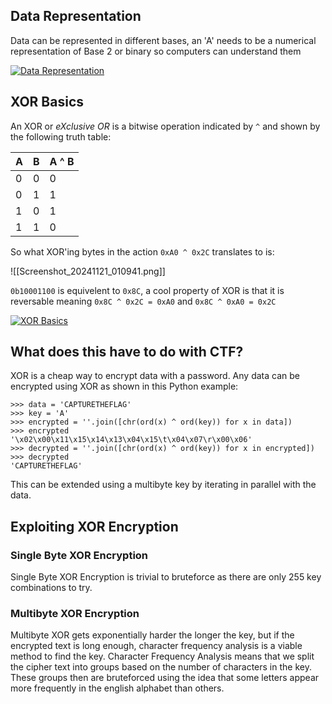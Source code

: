 ## Data Representation

Data can be represented in different bases, an 'A' needs to be a numerical representation of Base 2 or binary so computers can understand them

[![Data Representation](https://ctf101.org/cryptography/images/data-representation.png)](https://ctf101.org/cryptography/images/data-representation.png)

## XOR Basics
An XOR or _eXclusive OR_ is a bitwise operation indicated by `^` and shown by the following truth table:

|A|B|A ^ B|
|---|---|---|
|0|0|0|
|0|1|1|
|1|0|1|
|1|1|0|

So what XOR'ing bytes in the action `0xA0 ^ 0x2C` translates to is:

![[Screenshot_20241121_010941.png]]

`0b10001100` is equivelent to `0x8C`, a cool property of XOR is that it is reversable meaning `0x8C ^ 0x2C = 0xA0` and `0x8C ^ 0xA0 = 0x2C`

[![XOR Basics](https://ctf101.org/cryptography/images/xor.png)](https://ctf101.org/cryptography/images/xor.png)

## What does this have to do with CTF?

XOR is a cheap way to encrypt data with a password. Any data can be encrypted using XOR as shown in this Python example:

```
>>> data = 'CAPTURETHEFLAG'
>>> key = 'A'
>>> encrypted = ''.join([chr(ord(x) ^ ord(key)) for x in data])
>>> encrypted
'\x02\x00\x11\x15\x14\x13\x04\x15\t\x04\x07\r\x00\x06'
>>> decrypted = ''.join([chr(ord(x) ^ ord(key)) for x in encrypted])
>>> decrypted
'CAPTURETHEFLAG'
```
This can be extended using a multibyte key by iterating in parallel with the data.

## Exploiting XOR Encryption

### Single Byte XOR Encryption

Single Byte XOR Encryption is trivial to bruteforce as there are only 255 key combinations to try.

### Multibyte XOR Encryption

Multibyte XOR gets exponentially harder the longer the key, but if the encrypted text is long enough, character frequency analysis is a viable method to find the key. Character Frequency Analysis means that we split the cipher text into groups based on the number of characters in the key. These groups then are bruteforced using the idea that some letters appear more frequently in the english alphabet than others.